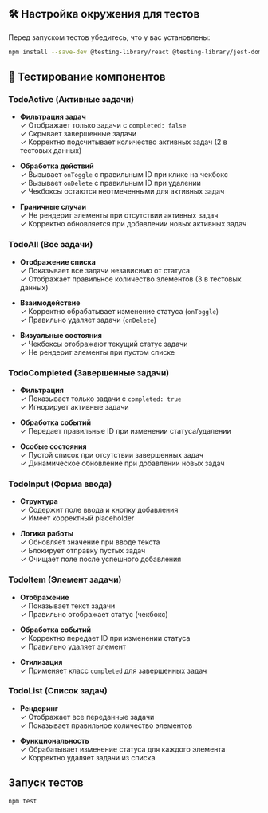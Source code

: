 


## 🛠 Настройка окружения для тестов

Перед запуском тестов убедитесь, что у вас установлены:

```bash
npm install --save-dev @testing-library/react @testing-library/jest-dom @testing-library/user-event jest @types/jest
```
## 🧪 Тестирование компонентов
### TodoActive (Активные задачи)
- **Фильтрация задач**  
  ✓ Отображает только задачи с `completed: false`  
  ✓ Скрывает завершенные задачи  
  ✓ Корректно подсчитывает количество активных задач (2 в тестовых данных)

- **Обработка действий**  
  ✓ Вызывает `onToggle` с правильным ID при клике на чекбокс  
  ✓ Вызывает `onDelete` с правильным ID при удалении  
  ✓ Чекбоксы остаются неотмеченными для активных задач  

- **Граничные случаи**  
  ✓ Не рендерит элементы при отсутствии активных задач  
  ✓ Корректно обновляется при добавлении новых активных задач  

### TodoAll (Все задачи)
- **Отображение списка**  
  ✓ Показывает все задачи независимо от статуса  
  ✓ Отображает правильное количество элементов (3 в тестовых данных)  

- **Взаимодействие**  
  ✓ Корректно обрабатывает изменение статуса (`onToggle`)  
  ✓ Правильно удаляет задачи (`onDelete`)  

- **Визуальные состояния**  
  ✓ Чекбоксы отображают текущий статус задачи  
  ✓ Не рендерит элементы при пустом списке  

### TodoCompleted (Завершенные задачи)
- **Фильтрация**  
  ✓ Показывает только задачи с `completed: true`  
  ✓ Игнорирует активные задачи  

- **Обработка событий**  
  ✓ Передает правильные ID при изменении статуса/удалении  

- **Особые состояния**  
  ✓ Пустой список при отсутствии завершенных задач  
  ✓ Динамическое обновление при добавлении новых задач  

### TodoInput (Форма ввода)
- **Структура**  
  ✓ Содержит поле ввода и кнопку добавления  
  ✓ Имеет корректный placeholder  

- **Логика работы**  
  ✓ Обновляет значение при вводе текста  
  ✓ Блокирует отправку пустых задач  
  ✓ Очищает поле после успешного добавления  

### TodoItem (Элемент задачи)
- **Отображение**  
  ✓ Показывает текст задачи  
  ✓ Правильно отображает статус (чекбокс)  

- **Обработка событий**  
  ✓ Корректно передает ID при изменении статуса  
  ✓ Правильно удаляет элемент  

- **Стилизация**  
  ✓ Применяет класс `completed` для завершенных задач  

### TodoList (Список задач)
- **Рендеринг**  
  ✓ Отображает все переданные задачи  
  ✓ Показывает правильное количество элементов  

- **Функциональность**  
  ✓ Обрабатывает изменение статуса для каждого элемента  
  ✓ Корректно удаляет задачи из списка  

## Запуск тестов
```bash
npm test
```
